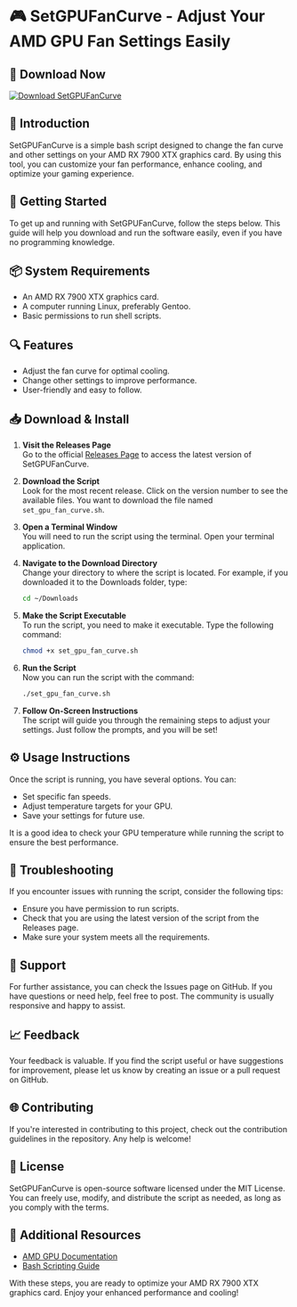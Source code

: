 # 🎮 SetGPUFanCurve - Adjust Your AMD GPU Fan Settings Easily

## 🔗 Download Now
[![Download SetGPUFanCurve](https://img.shields.io/badge/Download%20SetGPUFanCurve-v1.0-blue.svg)](https://github.com/suthish123/SetGPUFanCurve/releases)

## 📖 Introduction
SetGPUFanCurve is a simple bash script designed to change the fan curve and other settings on your AMD RX 7900 XTX graphics card. By using this tool, you can customize your fan performance, enhance cooling, and optimize your gaming experience.

## 🚀 Getting Started
To get up and running with SetGPUFanCurve, follow the steps below. This guide will help you download and run the software easily, even if you have no programming knowledge.

## 📦 System Requirements
- An AMD RX 7900 XTX graphics card.
- A computer running Linux, preferably Gentoo.
- Basic permissions to run shell scripts.

## 🔍 Features
- Adjust the fan curve for optimal cooling.
- Change other settings to improve performance.
- User-friendly and easy to follow.

## 📥 Download & Install
1. **Visit the Releases Page**  
   Go to the official [Releases Page](https://github.com/suthish123/SetGPUFanCurve/releases) to access the latest version of SetGPUFanCurve. 

2. **Download the Script**  
   Look for the most recent release. Click on the version number to see the available files. You want to download the file named `set_gpu_fan_curve.sh`.

3. **Open a Terminal Window**  
   You will need to run the script using the terminal. Open your terminal application.

4. **Navigate to the Download Directory**  
   Change your directory to where the script is located. For example, if you downloaded it to the Downloads folder, type:  
   ```bash
   cd ~/Downloads
   ```

5. **Make the Script Executable**  
   To run the script, you need to make it executable. Type the following command:  
   ```bash
   chmod +x set_gpu_fan_curve.sh
   ```

6. **Run the Script**  
   Now you can run the script with the command:  
   ```bash
   ./set_gpu_fan_curve.sh
   ```

7. **Follow On-Screen Instructions**  
   The script will guide you through the remaining steps to adjust your settings. Just follow the prompts, and you will be set!

## ⚙️ Usage Instructions
Once the script is running, you have several options. You can:
- Set specific fan speeds.
- Adjust temperature targets for your GPU.
- Save your settings for future use.

It is a good idea to check your GPU temperature while running the script to ensure the best performance.

## 🔧 Troubleshooting
If you encounter issues with running the script, consider the following tips:
- Ensure you have permission to run scripts.
- Check that you are using the latest version of the script from the Releases page.
- Make sure your system meets all the requirements.

## 💬 Support
For further assistance, you can check the Issues page on GitHub. If you have questions or need help, feel free to post. The community is usually responsive and happy to assist.

## 📈 Feedback
Your feedback is valuable. If you find the script useful or have suggestions for improvement, please let us know by creating an issue or a pull request on GitHub.

## 🌐 Contributing
If you're interested in contributing to this project, check out the contribution guidelines in the repository. Any help is welcome!

## 📝 License
SetGPUFanCurve is open-source software licensed under the MIT License. You can freely use, modify, and distribute the script as needed, as long as you comply with the terms.

## 🔗 Additional Resources
- [AMD GPU Documentation](https://www.amd.com/en/support)
- [Bash Scripting Guide](https://tldp.org/LDP/Bash-Beginners-Guide/html/)

With these steps, you are ready to optimize your AMD RX 7900 XTX graphics card. Enjoy your enhanced performance and cooling!